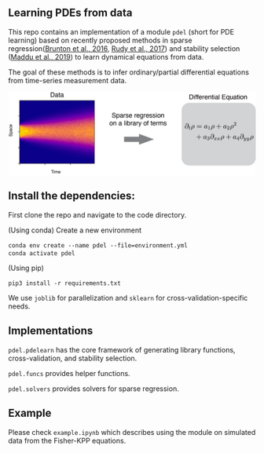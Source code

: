 ## Learning PDEs from data 

This repo contains an implementation of a module `pdel` (short for PDE learning) based on recently proposed methods in sparse regression([Brunton et al., 2016](https://www.pnas.org/content/113/15/3932), [Rudy et al., 2017](https://advances.sciencemag.org/content/3/4/e1602614)) and stability selection ([Maddu et al., 2019](https://arxiv.org/abs/1907.07810)) to learn dynamical equations from data.

The goal of these methods is to infer ordinary/partial differential equations from time-series measurement data. 


<img src="schematic.png" align="center" width="650">

## Install the dependencies:
First clone the repo and navigate to the code directory. 

(Using conda) Create a new environment
```
conda env create --name pdel --file=environment.yml
conda activate pdel
```
(Using pip) 
```
pip3 install -r requirements.txt
```

We use `joblib` for parallelization and `sklearn` for cross-validation-specific needs. 

## Implementations 

`pdel.pdelearn` has the core framework of generating library functions, cross-validation, and stability selection. 

`pdel.funcs` provides helper functions. 

`pdel.solvers` provides solvers for sparse regression. 

## Example

Please check `example.ipynb` which describes using the module on simulated data from the Fisher-KPP equations. 

